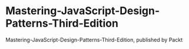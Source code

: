 # Mastering-JavaScript-Design-Patterns-Third-Edition
Mastering-JavaScript-Design-Patterns-Third-Edition, published by Packt
